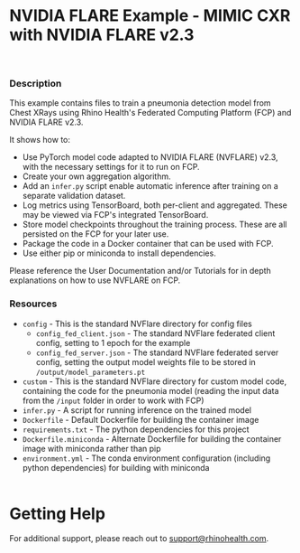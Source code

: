 # NVIDIA FLARE Example - MIMIC CXR with NVIDIA FLARE v2.3
<br/>

### **Description**

This example contains files to train a pneumonia detection model from Chest XRays using Rhino Health's Federated
Computing Platform (FCP) and NVIDIA FLARE v2.3.

It shows how to:
* Use PyTorch model code adapted to NVIDIA FLARE (NVFLARE) v2.3, with the necessary settings for it to run on FCP.
* Create your own aggregation algorithm.
* Add an `infer.py` script enable automatic inference after training on a separate validation dataset.
* Log metrics using TensorBoard, both per-client and aggregated.  These may be viewed via FCP's integrated TensorBoard.
* Store model checkpoints throughout the training process.  These are all persisted on the FCP for your later use.
* Package the code in a Docker container that can be used with FCP.
* Use either pip or miniconda to install dependencies.

Please reference the User Documentation and/or Tutorials for in depth explanations on how to use NVFLARE on FCP.

### **Resources**
- `config` - This is the standard NVFlare directory for config files
  - `config_fed_client.json` - The standard NVFlare federated client config, setting to 1 epoch for the example 
  - `config_fed_server.json` - The standard NVFlare federated server config, setting the output model weights file to be stored in `/output/model_parameters.pt`
- `custom` - This is the standard NVFlare directory for custom model code, containing the code for the pneumonia model (reading the input data from the `/input` folder in order to work with FCP)
- `infer.py` - A script for running inference on the trained model
- `Dockerfile` - Default Dockerfile for building the container image
- `requirements.txt` - The python dependencies for this project
- `Dockerfile.miniconda` - Alternate Dockerfile for building the container image with miniconda rather than pip
- `environment.yml` - The conda environment configuration (including python dependencies) for building with miniconda
<br><br>

# Getting Help
For additional support, please reach out to [support@rhinohealth.com](mailto:support@rhinohealth.com).
